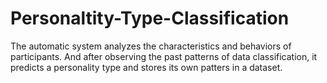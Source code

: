 # Personaltity-Type-Classification
The automatic system analyzes the characteristics and behaviors of participants. And after observing the past patterns of data classification, it predicts a personality type and stores its own patters in a dataset.       
   
